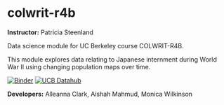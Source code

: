 # colwrit-r4b

**Instructor:** Patricia Steenland

Data science module for UC Berkeley course COLWRIT-R4B.

This module explores data relating to Japanese internment during World War II using changing population maps over time.

[![Binder](https://mybinder.org/badge_logo.svg)](https://mybinder.org/v2/gh/ds-modules/colwrit-r4b/master?filepath=Japanese-Internment-notebook.ipynb)
[![UCB Datahub](https://img.shields.io/badge/Launch-UCB%20Datahub-blue.svg)](https://datahub.berkeley.edu/hub/user-redirect/git-pull?repo=https%3A%2F%2Fgithub.com%2Fds-modules%2Fcolwrit-r4b%2F&urlpath=tree%2F%2FJapanese-Internment-notebook.ipynb)

**Developers:** Alleanna Clark, Aishah Mahmud, Monica Wilkinson


